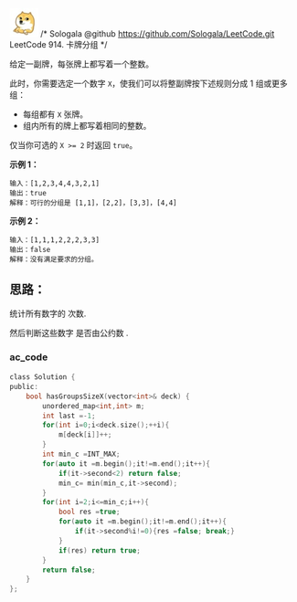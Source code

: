 ![](https://github.com/Sologala/SomeThings/blob/master/face.jpg?raw=true)
/*
    Sologala   @github    https://github.com/Sologala/LeetCode.git
    LeetCode   914. 卡牌分组
*/

给定一副牌，每张牌上都写着一个整数。

此时，你需要选定一个数字 `X`，使我们可以将整副牌按下述规则分成 1 组或更多组：

- 每组都有 `X` 张牌。
- 组内所有的牌上都写着相同的整数。

仅当你可选的 `X >= 2` 时返回 `true`。

 

**示例 1：**

```
输入：[1,2,3,4,4,3,2,1]
输出：true
解释：可行的分组是 [1,1]，[2,2]，[3,3]，[4,4]
```

**示例 2：**

```
输入：[1,1,1,2,2,2,3,3]
输出：false
解释：没有满足要求的分组。
```

## **思路：**

 统计所有数字的 次数.   

然后判断这些数字 是否由公约数 .

### **ac_code**

```c
class Solution {
public:
    bool hasGroupsSizeX(vector<int>& deck) {
        unordered_map<int,int> m;
        int last =-1;
        for(int i=0;i<deck.size();++i){
            m[deck[i]]++;
        }
        int min_c =INT_MAX;
        for(auto it =m.begin();it!=m.end();it++){
            if(it->second<2) return false;
            min_c= min(min_c,it->second);
        } 
        for(int i=2;i<=min_c;i++){
            bool res =true;
            for(auto it =m.begin();it!=m.end();it++){
                if(it->second%i!=0){res =false; break;}
            }
            if(res) return true;
        }
        return false;
    }
};
```



